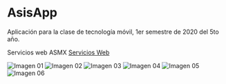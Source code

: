 # AsisApp
Aplicación para la clase de tecnología móvil, 1er semestre de 2020 del 5to año.

Servicios web ASMX [Servicios Web](http://backendasisapp.somee.com/webservice.asmx)

![Imagen 01](/img/01 "Login")
![Imagen 02](/img/02 "Dashboard")
![Imagen 03](/img/03 "Catalogos")
![Imagen 04](/img/04 "Catalogos Run")
![Imagen 05](/img/05 "crud Alumnos main")
![Imagen 06](/img/05 "vista Alumnos new")